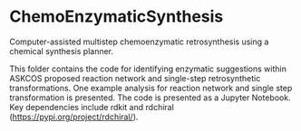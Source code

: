 # ChemoEnzymaticSynthesis
Computer-assisted multistep chemoenzymatic retrosynthesis using a chemical synthesis planner.


This folder contains the code for identifying enzymatic suggestions within ASKCOS proposed reaction network and single-step retrosynthetic transformations. One example analysis for reaction network and single step transformation is presented. The code is presented as a Jupyter Notebook. Key dependencies include rdkit and rdchiral (https://pypi.org/project/rdchiral/).
